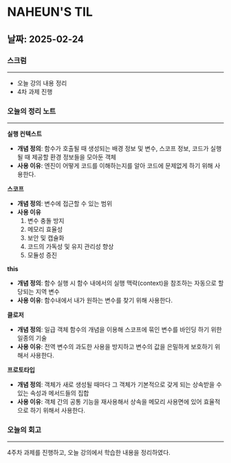 # NAHEUN'S TIL 

## 날짜: 2025-02-24

### 스크럼
---
- 오늘 강의 내용 정리
- 4차 과제 진행


### 오늘의 정리 노트
---

**실행 컨텍스트**
- **개념 정의**: 함수가 호출될 때 생성되는 배경 정보 및 변수, 스코프 정보, 코드가 실행될 때 제공할 환경 정보들을 모아둔 객체
- **사용 이유**: 엔진이 어떻게 코드를 이해하는지를 알아 코드에 문제없게 하기 위해 사용한다.

**스코프**
- **개념 정의**: 변수에 접근할 수 있는 범위
- **사용 이유**
    1. 변수 충돌 방지
    2. 메모리 효율성
    3. 보안 및 캡슐화
    4. 코드의 가독성 및 유지 관리성 향상 
    5. 모듈성 증진

**this**
- **개념 정의**: 함수 실행 시 함수 내에서의 실행 맥락(context)을 참조하는 자동으로 할당되는 지역 변수
- **사용 이유**: 함수내에서 내가 원하는 변수를 찾기 위해 사용한다.

**클로저**
- **개념 정의**: 일급 객체 함수의 개념을 이용해 스코프에 묶인 변수를 바인딩 하기 위한 일종의 기술 
- **사용 이유**: 전역 변수의 과도한 사용을 방지하고 변수의 값을 은밀하게 보호하기 위해서 사용한다.

**프로토타입**
- **개념 정의**: 객체가 새로 생성될 때마다 그 객체가 기본적으로 갖게 되는 상속받을 수 있는 속성과 메서드들의 집합
- **사용 이유**: 객체 간의 공통 기능을 재사용해서 상속을 메모리 사용면에 있어 효율적으로 하기 위해서 사용한다.

### 오늘의 회고
---
4주차 과제를 진행하고, 오늘 강의에서 학습한 내용을 정리하였다.
